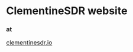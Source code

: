 
# ClementineSDR website
### at
<a href="https://clementinesdr.io"><font size="3">clementinesdr.io</font>  </a> 
